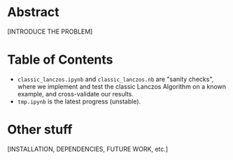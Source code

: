 # Abstract 

[INTRODUCE THE PROBLEM]

# Table of Contents
* `classic_lanczos.ipynb` and `classic_lanczos.nb` are "sanity checks", where we implement and test the classic Lanczos Algorithm on a known example, and cross-validate our results.
* `tmp.ipynb` is the latest progress (unstable).

# Other stuff 

[INSTALLATION, DEPENDENCIES, FUTURE WORK, etc.]
